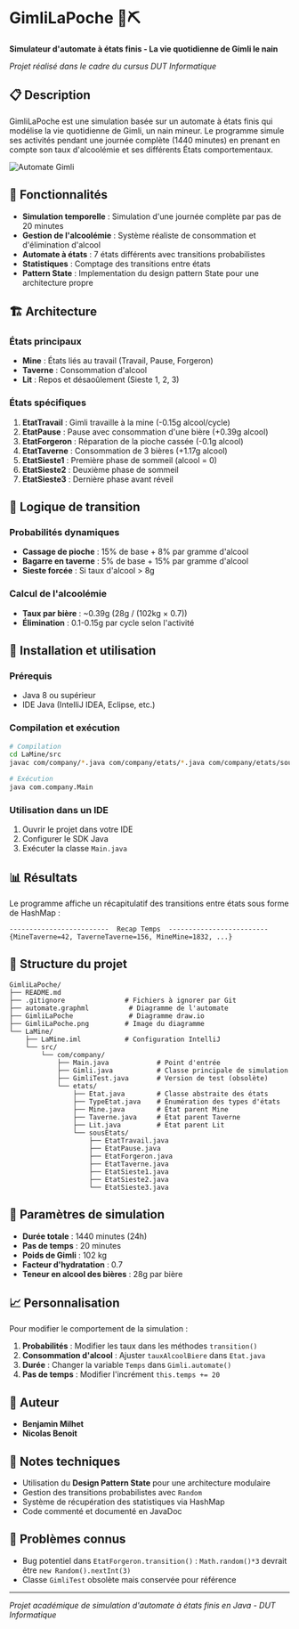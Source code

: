 # GimliLaPoche 🍺⛏️

**Simulateur d'automate à états finis - La vie quotidienne de Gimli le nain**

*Projet réalisé dans le cadre du cursus DUT Informatique*

## 📋 Description

GimliLaPoche est une simulation basée sur un automate à états finis qui modélise la vie quotidienne de Gimli, un nain mineur. Le programme simule ses activités pendant une journée complète (1440 minutes) en prenant en compte son taux d'alcoolémie et ses différents États comportementaux.

![Automate Gimli](automate.graphml)

## 🎯 Fonctionnalités

- **Simulation temporelle** : Simulation d'une journée complète par pas de 20 minutes
- **Gestion de l'alcoolémie** : Système réaliste de consommation et d'élimination d'alcool
- **Automate à états** : 7 états différents avec transitions probabilistes
- **Statistiques** : Comptage des transitions entre états
- **Pattern State** : Implementation du design pattern State pour une architecture propre

## 🏗️ Architecture

### États principaux
- **Mine** : États liés au travail (Travail, Pause, Forgeron)
- **Taverne** : Consommation d'alcool
- **Lit** : Repos et désaoûlement (Sieste 1, 2, 3)

### États spécifiques
1. **EtatTravail** : Gimli travaille à la mine (-0.15g alcool/cycle)
2. **EtatPause** : Pause avec consommation d'une bière (+0.39g alcool)
3. **EtatForgeron** : Réparation de la pioche cassée (-0.1g alcool)
4. **EtatTaverne** : Consommation de 3 bières (+1.17g alcool)
5. **EtatSieste1** : Première phase de sommeil (alcool = 0)
6. **EtatSieste2** : Deuxième phase de sommeil
7. **EtatSieste3** : Dernière phase avant réveil

## 🔄 Logique de transition

### Probabilités dynamiques
- **Cassage de pioche** : 15% de base + 8% par gramme d'alcool
- **Bagarre en taverne** : 5% de base + 15% par gramme d'alcool
- **Sieste forcée** : Si taux d'alcool > 8g

### Calcul de l'alcoolémie
- **Taux par bière** : ~0.39g (28g / (102kg × 0.7))
- **Élimination** : 0.1-0.15g par cycle selon l'activité

## 🚀 Installation et utilisation

### Prérequis
- Java 8 ou supérieur
- IDE Java (IntelliJ IDEA, Eclipse, etc.)

### Compilation et exécution
```bash
# Compilation
cd LaMine/src
javac com/company/*.java com/company/etats/*.java com/company/etats/sousEtats/*.java

# Exécution
java com.company.Main
```

### Utilisation dans un IDE
1. Ouvrir le projet dans votre IDE
2. Configurer le SDK Java
3. Exécuter la classe `Main.java`

## 📊 Résultats

Le programme affiche un récapitulatif des transitions entre états sous forme de HashMap :
```
-------------------------  Recap Temps  -------------------------
{MineTaverne=42, TaverneTaverne=156, MineMine=1832, ...}
```

## 📁 Structure du projet

```
GimliLaPoche/
├── README.md
├── .gitignore               # Fichiers à ignorer par Git
├── automate.graphml          # Diagramme de l'automate
├── GimliLaPoche              # Diagramme draw.io
├── GimliLaPoche.png         # Image du diagramme
└── LaMine/
    ├── LaMine.iml           # Configuration IntelliJ
    └── src/
        └── com/company/
            ├── Main.java            # Point d'entrée
            ├── Gimli.java           # Classe principale de simulation
            ├── GimliTest.java       # Version de test (obsolète)
            └── etats/
                ├── Etat.java        # Classe abstraite des états
                ├── TypeEtat.java    # Énumération des types d'états
                ├── Mine.java        # État parent Mine
                ├── Taverne.java     # État parent Taverne
                ├── Lit.java         # État parent Lit
                └── sousEtats/
                    ├── EtatTravail.java
                    ├── EtatPause.java
                    ├── EtatForgeron.java
                    ├── EtatTaverne.java
                    ├── EtatSieste1.java
                    ├── EtatSieste2.java
                    └── EtatSieste3.java
```

## 🎲 Paramètres de simulation

- **Durée totale** : 1440 minutes (24h)
- **Pas de temps** : 20 minutes
- **Poids de Gimli** : 102 kg
- **Facteur d'hydratation** : 0.7
- **Teneur en alcool des bières** : 28g par bière

## 📈 Personnalisation

Pour modifier le comportement de la simulation :

1. **Probabilités** : Modifier les taux dans les méthodes `transition()`
2. **Consommation d'alcool** : Ajuster `tauxAlcoolBiere` dans `Etat.java`
3. **Durée** : Changer la variable `Temps` dans `Gimli.automate()`
4. **Pas de temps** : Modifier l'incrément `this.temps += 20`

## 👥 Auteur

- **Benjamin Milhet**
- **Nicolas Benoit**

## 📝 Notes techniques

- Utilisation du **Design Pattern State** pour une architecture modulaire
- Gestion des transitions probabilistes avec `Random`
- Système de récupération des statistiques via HashMap
- Code commenté et documenté en JavaDoc

## 🐛 Problèmes connus

- Bug potentiel dans `EtatForgeron.transition()` : `Math.random()*3` devrait être `new Random().nextInt(3)`
- Classe `GimliTest` obsolète mais conservée pour référence

---

*Projet académique de simulation d'automate à états finis en Java - DUT Informatique*
